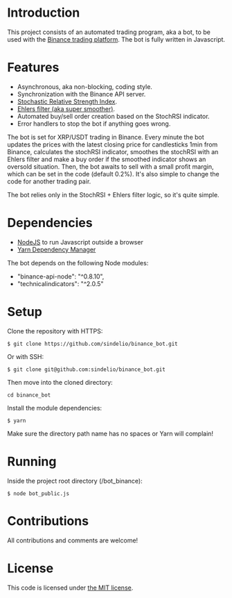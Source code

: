 # Introduction

This project consists of an automated trading program, aka a bot, to be used with the [Binance trading platform](https://www.binance.com/en). 
The bot is fully written in Javascript.

# Features

- Asynchronous, aka non-blocking, coding style.
- Synchronization with the Binance API server.
- [Stochastic Relative Strength Index](https://www.tradingview.com/wiki/Stochastic_RSI_(STOCH_RSI)).
- [Ehlers filter (aka super smoother)](https://www.mesasoftware.com/papers/EhlersFilters.pdf).
- Automated buy/sell order creation based on the StochRSI indicator.
- Error handlers to stop the bot if anything goes wrong.

The bot is set for XRP/USDT trading in Binance. Every minute the bot updates the prices with the latest closing price for candlesticks 1min from Binance, calculates the stochRSI indicator, smoothes the stochRSI with an Ehlers filter and make a buy order if the smoothed indicator shows an oversold situation. Then, the bot awaits to sell with a small profit margin, which can be set in the code (default 0.2%).
It's also simple to change the code for another trading pair.

The bot relies only in the StochRSI + Ehlers filter logic, so it's quite simple.

# Dependencies 

- [NodeJS](https://nodejs.org/en/) to run Javascript outside a browser
- [Yarn Dependency Manager](https://yarnpkg.com/en/)

The bot depends on the following Node modules:

- "binance-api-node": "^0.8.10",
- "technicalindicators": "^2.0.5"

# Setup

Clone the repository with HTTPS:

```
$ git clone https://github.com/sindelio/binance_bot.git
```

Or with SSH: 

`
$ git clone git@github.com:sindelio/binance_bot.git
`

Then move into the cloned directory:

`
cd binance_bot
`

Install the module dependencies:

```
$ yarn
```

Make sure the directory path name has no spaces or Yarn will complain!

# Running

Inside the project root directory (/bot_binance):

```
$ node bot_public.js
```

# Contributions

All contributions and comments are welcome!

# License

This code is licensed under [the MIT license](https://github.com/sindelio/binance_bot/blob/master/LICENSE).
